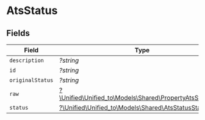 # AtsStatus


## Fields

| Field                                                                                                  | Type                                                                                                   | Required                                                                                               | Description                                                                                            |
| ------------------------------------------------------------------------------------------------------ | ------------------------------------------------------------------------------------------------------ | ------------------------------------------------------------------------------------------------------ | ------------------------------------------------------------------------------------------------------ |
| `description`                                                                                          | *?string*                                                                                              | :heavy_minus_sign:                                                                                     | N/A                                                                                                    |
| `id`                                                                                                   | *?string*                                                                                              | :heavy_minus_sign:                                                                                     | N/A                                                                                                    |
| `originalStatus`                                                                                       | *?string*                                                                                              | :heavy_minus_sign:                                                                                     | N/A                                                                                                    |
| `raw`                                                                                                  | [?\Unified\Unified_to\Models\Shared\PropertyAtsStatusRaw](../../Models/Shared/PropertyAtsStatusRaw.md) | :heavy_minus_sign:                                                                                     | N/A                                                                                                    |
| `status`                                                                                               | [?\Unified\Unified_to\Models\Shared\AtsStatusStatus](../../Models/Shared/AtsStatusStatus.md)           | :heavy_minus_sign:                                                                                     | N/A                                                                                                    |